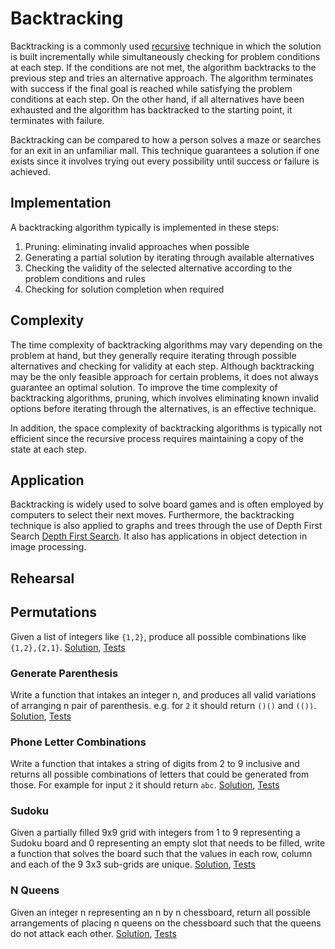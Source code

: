 # Backtracking

Backtracking is a commonly used [recursive](../recursion) technique in which the solution is built incrementally while simultaneously checking for problem conditions at each step. If the conditions are not met, the algorithm backtracks to the previous step and tries an alternative approach. The algorithm terminates with success if the final goal is reached while satisfying the problem conditions at each step. On the other hand, if all alternatives have been exhausted and the algorithm has backtracked to the starting point, it terminates with failure.

Backtracking can be compared to how a person solves a maze or searches for an exit in an unfamiliar mall. This technique guarantees a solution if one exists since it involves trying out every possibility until success or failure is achieved.

## Implementation

A backtracking algorithm typically is implemented in these steps:

1. Pruning: eliminating invalid approaches when possible
2. Generating a partial solution by iterating through available alternatives
3. Checking the validity of the selected alternative according to the problem conditions and rules
4. Checking for solution completion when required

## Complexity

The time complexity of backtracking algorithms may vary depending on the problem at hand, but they generally require iterating through possible alternatives and checking for validity at each step. Although backtracking may be the only feasible approach for certain problems, it does not always guarantee an optimal solution. To improve the time complexity of backtracking algorithms, pruning, which involves eliminating known invalid options before iterating through the alternatives, is an effective technique.

In addition, the space complexity of backtracking algorithms is typically not efficient since the recursive process requires maintaining a copy of the state at each step.

## Application

Backtracking is widely used to solve board games and is often employed by computers to select their next moves. Furthermore, the backtracking technique is also applied to graphs and trees through the use of Depth First Search [Depth First Search](../graph/graph#depth-first-search---dfs). It also has applications in object detection in image processing.

## Rehearsal

## Permutations

Given a list of integers like `{1,2}`, produce all possible combinations like `{1,2},{2,1}`. [Solution](permutations.go), [Tests](permutations_test.go)

### Generate Parenthesis

Write a function that intakes an integer n, and produces all valid variations of arranging n pair of parenthesis. e.g. for `2` it should return `()()` and `(())`. [Solution](generate_parenthesis.go), [Tests](generate_parenthesis_test.go)

### Phone Letter Combinations

Write a function that intakes a string of digits from 2 to 9 inclusive and returns all possible combinations of letters that could be generated from those. For example for input `2` it should return `abc`. [Solution](phone_letter_combinations.go), [Tests](phone_letter_combinations_test.go)

### Sudoku

Given a partially filled 9x9 grid with integers from 1 to 9 representing a Sudoku board and 0 representing an empty slot that needs to be filled, write a function that solves the board such that the values in each row, column and each of the 9 3x3 sub-grids are unique. [Solution](sudoku.go), [Tests](sudoku_test.go)

### N Queens

Given an integer n representing an n by n chessboard, return all possible arrangements of placing n queens on the chessboard such that the queens do not attack each other. [Solution](n_queens.go), [Tests](n_queens_test.go)
